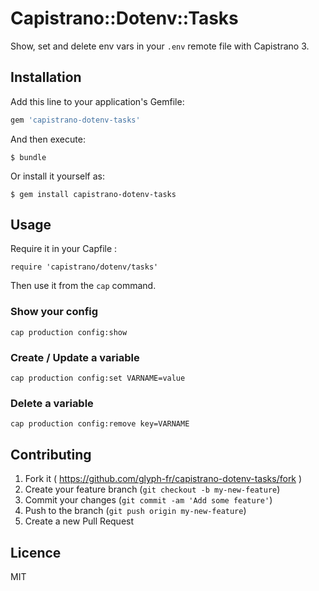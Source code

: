 # Capistrano::Dotenv::Tasks

Show, set and delete env vars in your `.env` remote file with Capistrano 3.

## Installation

Add this line to your application's Gemfile:

```ruby
gem 'capistrano-dotenv-tasks'
```

And then execute:

    $ bundle

Or install it yourself as:

    $ gem install capistrano-dotenv-tasks

## Usage

Require it in your Capfile :

```
require 'capistrano/dotenv/tasks'
```

Then use it from the `cap` command.


### Show your config

```
cap production config:show
```

### Create / Update a variable

```
cap production config:set VARNAME=value
```

### Delete a variable

```
cap production config:remove key=VARNAME
```

## Contributing

1. Fork it ( https://github.com/glyph-fr/capistrano-dotenv-tasks/fork )
2. Create your feature branch (`git checkout -b my-new-feature`)
3. Commit your changes (`git commit -am 'Add some feature'`)
4. Push to the branch (`git push origin my-new-feature`)
5. Create a new Pull Request

## Licence

MIT

